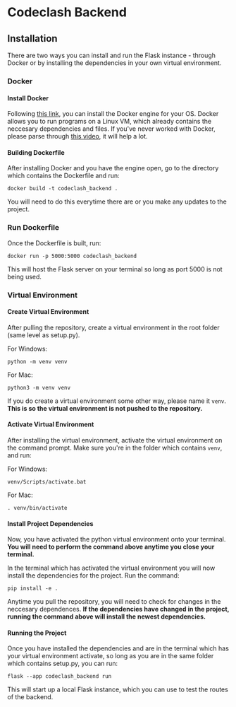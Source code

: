 # Codeclash Backend

## Installation

There are two ways you can install and run the Flask instance - through Docker or by installing the dependencies in your own virtual environment.

### Docker

#### Install Docker

Following [this link](https://docs.docker.com/engine/install/), you can install the Docker engine for your OS. Docker allows you to run programs on a Linux VM, which already contains the neccesary dependencies and files. If you've never worked with Docker, please parse through [this video](https://www.youtube.com/watch?v=pTFZFxd4hOI), it will help a lot.

#### Building Dockerfile

After installing Docker and you have the engine open, go to the directory which contains the Dockerfile and run:

```
docker build -t codeclash_backend .
```

You will need to do this everytime there are or you make any updates to the project.

### Run Dockerfile

Once the Dockerfile is built, run:

```
docker run -p 5000:5000 codeclash_backend
```

This will host the Flask server on your terminal so long as port 5000 is not being used.

### Virtual Environment

#### Create Virtual Environment

After pulling the repository, create a virtual environment in the root folder (same level as setup.py).

For Windows:

```
python -m venv venv
```

For Mac:

```
python3 -m venv venv
```

If you do create a virtual environment some other way, please name it `venv`. **This is so the virtual environment is not pushed to the repository.**

#### Activate Virtual Environment

After installing the virtual environment, activate the virtual environment on the command prompt. Make sure you're in the folder which contains `venv`, and run:

For Windows:

```
venv/Scripts/activate.bat
```

For Mac:

```
. venv/bin/activate
```

#### Install Project Dependencies

Now, you have activated the python virtual environment onto your terminal. **You will need to perform the command above anytime you close your terminal.**

In the terminal which has activated the virtual environment you will now install the dependencies for the project. Run the command:

```
pip install -e .
```

Anytime you pull the repository, you will need to check for changes in the neccesary dependences. **If the dependencies have changed in the project, running the command above will install the newest dependencies.**

#### Running the Project

Once you have installed the dependencies and are in the terminal which has your virtual environment activate, so long as you are in the same folder which contains setup.py, you can run:

```
flask --app codeclash_backend run
```

This will start up a local Flask instance, which you can use to test the routes of the backend.
